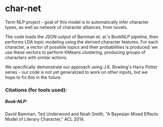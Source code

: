 # char-net
Term NLP project - goal of this model is to automatically infer character types, as well as network of character alliances, from novels.

The code loads the JSON output of Bamman et. al.'s BookNLP pipeline, then performs LDA topic modeling using the derived character features. For each character, a vector of possible topics and their probabilities is produced; we use these vectors to perform KMeans clustering, producing groups of characters with similar actions.

We specifically demonstrate our approach using J.K. Rowling's Harry Potter series - our code is not yet generalized to work on other inputs, but we hope to fix this in the future.

### Citations (for tools used):

##### Book-NLP:

David Bamman, Ted Underwood and Noah Smith, "A Bayesian Mixed Effects Model of Literary Character," ACL 2014.



